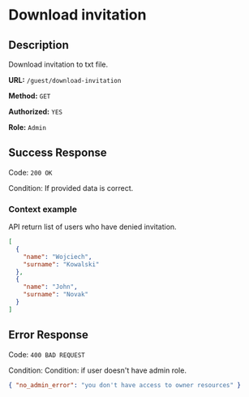 # Download invitation

## Description

Download invitation to txt file.

<b>URL:</b> `/guest/download-invitation`

<b>Method:</b> `GET`

<b>Authorized:</b> `YES`

<b>Role:</b> `Admin`

## Success Response

Code: `200 OK`

Condition: If provided data is correct.

### Context example

API return list of users who have denied invitation.

```json
[
  {
    "name": "Wojciech",
    "surname": "Kowalski"
  },
  {
    "name": "John",
    "surname": "Novak"
  }
]
```

## Error Response

Code: `400 BAD REQUEST`

Condition: Condition: if user doesn't have admin role.

```json
{ "no_admin_error": "you don't have access to owner resources" }
```
